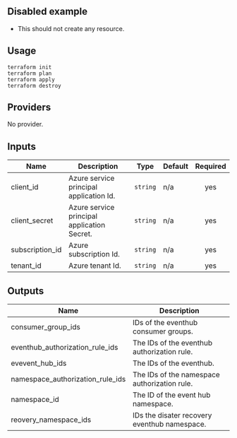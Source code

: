 ## Disabled example

- This should not create any resource.

## Usage
```
terraform init
terraform plan
terraform apply
terraform destroy
```
<!-- BEGINNING OF PRE-COMMIT-TERRAFORM DOCS HOOK -->
## Providers

No provider.

## Inputs

| Name | Description | Type | Default | Required |
|------|-------------|------|---------|:-----:|
| client\_id | Azure service principal application Id. | `string` | n/a | yes |
| client\_secret | Azure service principal application Secret. | `string` | n/a | yes |
| subscription\_id | Azure subscription Id. | `string` | n/a | yes |
| tenant\_id | Azure tenant Id. | `string` | n/a | yes |

## Outputs

| Name | Description |
|------|-------------|
| consumer\_group\_ids | IDs of the eventhub consumer groups. |
| eventhub\_authorization\_rule\_ids | The IDs of the eventhub authorization rule. |
| evevent\_hub\_ids | The IDs of the eventhub. |
| namespace\_authorization\_rule\_ids | The IDs of the namespace authorization rule. |
| namespace\_id | The ID of the event hub namespace. |
| reovery\_namespace\_ids | IDs the disater recovery eventhub namespace. |

<!-- END OF PRE-COMMIT-TERRAFORM DOCS HOOK -->
